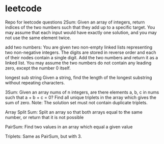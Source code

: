 # leetcode
Repo for leetcode questions
2Sum:
Given an array of integers, return indices of the two numbers such that they add up to a specific target.
You may assume that each input would have exactly one solution, and you may not use the same element twice.


add two numbers:
You are given two non-empty linked lists representing two non-negative integers. The digits are stored in reverse order and each of their nodes contain a single digit. Add the two numbers and return it as a linked list.
You may assume the two numbers do not contain any leading zero, except the number 0 itself.


longest sub string
Given a string, find the length of the longest substring without repeating characters.


3Sum:
Given an array nums of n integers, are there elements a, b, c in nums such that a + b + c = 0? Find all unique triplets in the array which gives the sum of zero.
Note:
The solution set must not contain duplicate triplets.


Array Split Sum:
Split an array so that both arrays equal to the same number, or return that it is not possible

PairSum:
Find two values in an array which equal a given value

Triplets:
Same as PairSum, but with 3.
